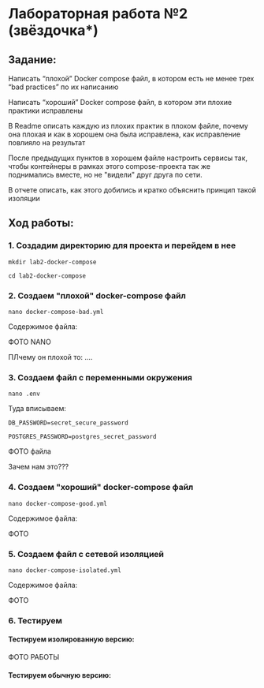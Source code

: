 # Лабораторная работа №2 (звёздочка*)

## Задание:
Написать “плохой” Docker compose файл, в котором есть не менее трех “bad practices” по их написанию

Написать “хороший” Docker compose файл, в котором эти плохие практики исправлены

В Readme описать каждую из плохих практик в плохом файле, почему она плохая и как в хорошем она была исправлена, как исправление повлияло на результат

После предыдущих пунктов в хорошем файле настроить сервисы так, чтобы контейнеры в рамках этого compose-проекта так же поднимались вместе, но не "видели" друг друга по сети. 

В отчете описать, как этого добились и кратко объяснить принцип такой изоляции

## Ход работы:
### 1. Создадим директорию для проекта и перейдем в нее
`mkdir lab2-docker-compose`

`cd lab2-docker-compose`

### 2. Создаем "плохой" docker-compose файл
`nano docker-compose-bad.yml`

Содержимое файла:

ФОТО NANO

ПЛчему он плохой то: ....


### 3. Создаем файл с переменными окружения
`nano .env`

Туда вписываем:

`DB_PASSWORD=secret_secure_password`

`POSTGRES_PASSWORD=postgres_secret_password`

ФОТО файла 

Зачем нам это???

### 4. Создаем "хороший" docker-compose файл

`nano docker-compose-good.yml`

Содержимое файла:

ФОТО

### 5. Создаем файл с сетевой изоляцией
`nano docker-compose-isolated.yml`

Содержимое файла:

ФОТО

### 6. Тестируем

#### Тестируем изолированную версию:

ФОТО РАБОТЫ


#### Тестируем обычную версию:



